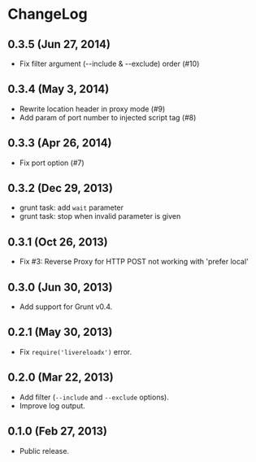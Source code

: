 ChangeLog
=========

0.3.5 (Jun 27, 2014)
--------------------

* Fix filter argument (--include & --exclude) order (#10)


0.3.4 (May 3, 2014)
--------------------

* Rewrite location header in proxy mode (#9)
* Add param of port number to injected script tag (#8)


0.3.3 (Apr 26, 2014)
--------------------

* Fix port option (#7)


0.3.2 (Dec 29, 2013)
--------------------

* grunt task: add `wait` parameter
* grunt task: stop when invalid parameter is given


0.3.1 (Oct 26, 2013)
--------------------

* Fix #3: Reverse Proxy for HTTP POST not working with 'prefer local'


0.3.0 (Jun 30, 2013)
--------------------

* Add support for Grunt v0.4.


0.2.1 (May 30, 2013)
--------------------

* Fix `require('livereloadx')` error.


0.2.0 (Mar 22, 2013)
--------------------

* Add filter (`--include` and `--exclude` options).
* Improve log output.


0.1.0 (Feb 27, 2013)
--------------------

* Public release.
